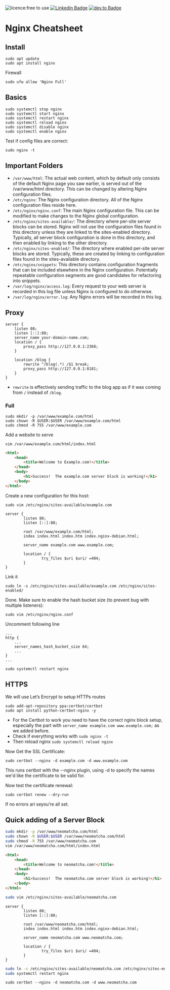 ![licence:free to use](https://img.shields.io/badge/licence-free--to--use-blue)  [![Linkedin Badge](https://img.shields.io/badge/-gurpreetsingh89-blue?style=flat&logo=Linkedin&logoColor=white&link=https://www.linkedin.com/in/gurpreetsingh89/)](https://www.linkedin.com/in/gurpreetsingh89/)  [![dev.to Badge](https://img.shields.io/badge/-@gurpreetsingh-000000?style=flat&labelColor=000000&logo=dev.to&link=https://dev.to/gurpreetsingh)](https://dev.to/gurpreetsingh)

# Nginx Cheatsheet

## Install

```
sudo apt update
sudo apt install nginx
```

Firewall

```
sudo ufw allow 'Nginx Full'
```

## Basics

```
sudo systemctl stop nginx
sudo systemctl start nginx
sudo systemctl restart nginx
sudo systemctl reload nginx
sudo systemctl disable nginx
sudo systemctl enable nginx
```

Test if config files are correct:

```
sudo nginx -t
```

## Important Folders

- `/var/www/html`: The actual web content, which by default only consists of the default Nginx page you saw earlier, is served out of the /var/www/html directory. This can be changed by altering Nginx configuration files.
- `/etc/nginx`: The Nginx configuration directory. All of the Nginx configuration files reside here.
- `/etc/nginx/nginx.conf`: The main Nginx configuration file. This can be modified to make changes to the Nginx global configuration.
- `/etc/nginx/sites-available/`: The directory where per-site server blocks can be stored. Nginx will not use the configuration files found in this directory unless they are linked to the sites-enabled directory. Typically, all server block configuration is done in this directory, and then enabled by linking to the other directory.
- `/etc/nginx/sites-enabled/`: The directory where enabled per-site server blocks are stored. Typically, these are created by linking to configuration files found in the sites-available directory.
- `/etc/nginx/snippets`: This directory contains configuration fragments that can be included elsewhere in the Nginx configuration. Potentially repeatable configuration segments are good candidates for refactoring into snippets.
- `/var/log/nginx/access.log`: Every request to your web server is recorded in this log file unless Nginx is configured to do otherwise.
- `/var/log/nginx/error.log`: Any Nginx errors will be recorded in this log.

## Proxy

```
server {
    listen 80;
    listen [::]:80;
    server_name your-domain-name.com;
    location / {
        proxy_pass http://127.0.0.1:2368;
    }

    location /blog {
        rewrite ^/blog(.*) /$1 break;
        proxy_pass http://127.0.0.1:8181;
    }
}
```

- `rewrite` is effectively sending traffic to the blog app as if it was coming from `/` instead of `/blog`.

### Full

```
sudo mkdir -p /var/www/example.com/html
sudo chown -R $USER:$USER /var/www/example.com/html
sudo chmod -R 755 /var/www/example.com
```

Add a website to serve

```
vim /var/www/example.com/html/index.html
```

```html
<html>
    <head>
        <title>Welcome to Example.com!</title>
    </head>
    <body>
        <h1>Success!  The example.com server block is working!</h1>
    </body>
</html>
```

Create a new configuration for this host:

```
sudo vim /etc/nginx/sites-available/example.com
```

```nginx
server {
        listen 80;
        listen [::]:80;

        root /var/www/example.com/html;
        index index.html index.htm index.nginx-debian.html;

        server_name example.com www.example.com;

        location / {
                try_files $uri $uri/ =404;
        }
}
```

Link it

```
sudo ln -s /etc/nginx/sites-available/example.com /etc/nginx/sites-enabled/
```

Done. Make sure to enable the hash bucket size (to prevent bug with multiple listeners):

```
sudo vim /etc/nginx/nginx.conf
```

Uncomment following line

```nginx
...
http {
    ...
    server_names_hash_bucket_size 64;
    ...
}
...
```

```
sudo systemctl restart nginx
```

## HTTPS

We will use Let’s Encrypt to setup HTTPs routes

```
sudo add-apt-repository ppa:certbot/certbot
sudo apt install python-certbot-nginx -y
```

- For the Certbot to work you need to have the correct nginx block setup, especially the part with `server_name example.com www.example.com;` as we added before.
- Check if everything works with `sudo nginx -t`
- Then reload nginx `sudo systemctl reload nginx`

Now Get the SSL Certificate:

```
sudo certbot --nginx -d example.com -d www.example.com
```

This runs certbot with the --nginx plugin, using -d to specify the names we'd like the certificate to be valid for.

Now test the certificate renewal:

```
sudo certbot renew --dry-run
```

If no errors ari seyou’re all set.


## Quick adding of a Server Block

```bash
sudo mkdir -p /var/www/neomatcha.com/html
sudo chown -R $USER:$USER /var/www/neomatcha.com/html
sudo chmod -R 755 /var/www/neomatcha.com
vim /var/www/neomatcha.com/html/index.html
```
```html
<html>
    <head>
        <title>Welcome to neomatcha.com!</title>
    </head>
    <body>
        <h1>Success!  The neomatcha.com server block is working!</h1>
    </body>
</html>
```
```bash
sudo vim /etc/nginx/sites-available/neomatcha.com
```
```nginx
server {
        listen 80;
        listen [::]:80;

        root /var/www/neomatcha.com/html;
        index index.html index.htm index.nginx-debian.html;

        server_name neomatcha.com www.neomatcha.com;

        location / {
                try_files $uri $uri/ =404;
        }
}
```
```bash
sudo ln -s /etc/nginx/sites-available/neomatcha.com /etc/nginx/sites-enabled/
sudo systemctl restart nginx
```
```
sudo certbot --nginx -d neomatcha.com -d www.neomatcha.com
```
